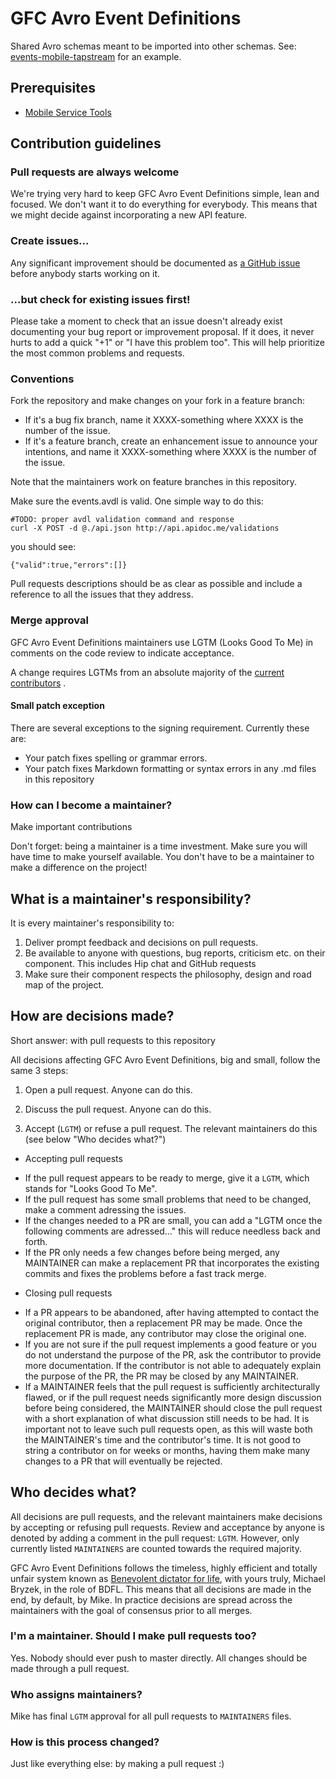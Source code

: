 # GFC Avro Event Definitions

Shared Avro schemas meant to be imported into other schemas. See: [events-mobile-tapstream](https://github.com/gilt/events-mobile-tapstream) for an example.

## Prerequisites

  - [Mobile Service Tools](https://github.com/gilt/mobile-service-tools)

## Contribution guidelines

### Pull requests are always welcome

We're trying very hard to keep GFC Avro Event Definitions simple, lean and
focused. We don't want it to do everything for everybody. This means that we
might decide against incorporating a new API feature.

### Create issues...

Any significant improvement should be documented as [a GitHub
issue](https://github.com/gilt/events-gfc-avro/issues) before anybody starts
working on it.

### ...but check for existing issues first!

Please take a moment to check that an issue doesn't already exist documenting
your bug report or improvement proposal. If it does, it never hurts to add a
quick "+1" or "I have this problem too". This will help prioritize the most
common problems and requests.

### Conventions

Fork the repository and make changes on your fork in a feature branch:

- If it's a bug fix branch, name it XXXX-something where XXXX is the number
  of the issue.
- If it's a feature branch, create an enhancement issue to announce your
  intentions, and name it XXXX-something where XXXX is the number of the
  issue.

Note that the maintainers work on feature branches in this repository.

Make sure the events.avdl is valid. One simple way to do this:

    #TODO: proper avdl validation command and response
    curl -X POST -d @./api.json http://api.apidoc.me/validations

you should see:

    {"valid":true,"errors":[]}

Pull requests descriptions should be as clear as possible and include a
reference to all the issues that they address.

### Merge approval

GFC Avro Event Definitions maintainers use LGTM (Looks Good To Me) in
comments on the code review to indicate acceptance.

A change requires LGTMs from an absolute majority of the [current
contributors](https://github.com/gilt/events-gfc-avro/blob/master/MAINTAINERS)
.

#### Small patch exception

There are several exceptions to the signing requirement. Currently these are:

* Your patch fixes spelling or grammar errors.
* Your patch fixes Markdown formatting or syntax errors in any .md files in
  this repository

### How can I become a maintainer?

Make important contributions

Don't forget: being a maintainer is a time investment. Make sure you will
have time to make yourself available. You don't have to be a maintainer to
make a difference on the project!

## What is a maintainer's responsibility?

It is every maintainer's responsibility to:

1. Deliver prompt feedback and decisions on pull requests.
2. Be available to anyone with questions, bug reports, criticism etc. on
   their component. This includes Hip chat and GitHub requests
3. Make sure their component respects the philosophy, design and
   road map of the project.

## How are decisions made?

Short answer: with pull requests to this repository

All decisions affecting GFC Avro Event Definitions, big and small,
follow the same 3 steps:

1. Open a pull request. Anyone can do this.

2. Discuss the pull request. Anyone can do this.

3. Accept (`LGTM`) or refuse a pull request. The relevant maintainers
  do this (see below "Who decides what?")
 + Accepting pull requests
  - If the pull request appears to be ready to merge, give it a `LGTM`, which
    stands for "Looks Good To Me".
  - If the pull request has some small problems that need to be changed, make
    a comment adressing the issues.
  - If the changes needed to a PR are small, you can add a "LGTM once the
    following comments are adressed..." this will reduce needless back and
    forth.
  - If the PR only needs a few changes before being merged, any MAINTAINER
    can make a replacement PR that incorporates the existing commits and
    fixes the problems before a fast track merge.
 + Closing pull requests
  - If a PR appears to be abandoned, after having attempted to contact the
    original contributor, then a replacement PR may be made. Once the
    replacement PR is made, any contributor may close the original one.
  - If you are not sure if the pull request implements a good feature or you
    do not understand the purpose of the PR, ask the contributor to provide
    more documentation. If the contributor is not able to adequately explain
    the purpose of the PR, the PR may be closed by any MAINTAINER.
  - If a MAINTAINER feels that the pull request is sufficiently
    architecturally flawed, or if the pull request needs significantly more
    design discussion before being considered, the MAINTAINER should close
    the pull request with a short explanation of what discussion still needs
    to be had. It is important not to leave such pull requests open, as this
    will waste both the MAINTAINER's time and the contributor's time. It is
    not good to string a contributor on for weeks or months, having them make
    many changes to a PR that will eventually be rejected.

## Who decides what?

All decisions are pull requests, and the relevant maintainers make decisions
by accepting or refusing pull requests. Review and acceptance by anyone is
denoted by adding a comment in the pull request: `LGTM`. However, only
currently listed `MAINTAINERS` are counted towards the required majority.

GFC Avro Event Definitions follows the timeless, highly efficient and totally
unfair system known as [Benevolent dictator for
life](http://en.wikipedia.org/wiki/Benevolent_Dictator_for_Life), with yours
truly, Michael Bryzek, in the role of BDFL. This means that all decisions are
made in the end, by default, by Mike. In practice decisions are spread across
the maintainers with the goal of consensus prior to all merges.

### I'm a maintainer. Should I make pull requests too?

Yes. Nobody should ever push to master directly. All changes should be made
through a pull request.

### Who assigns maintainers?

Mike has final `LGTM` approval for all pull requests to `MAINTAINERS` files.

### How is this process changed?

Just like everything else: by making a pull request :)
